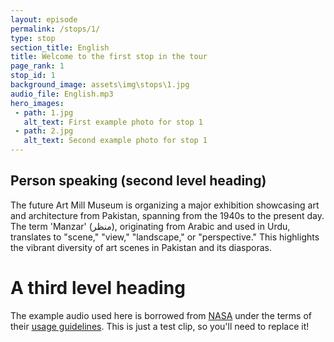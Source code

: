 ```yaml
---
layout: episode
permalink: /stops/1/
type: stop
section_title: English
title: Welcome to the first stop in the tour
page_rank: 1
stop_id: 1
background_image: assets\img\stops\1.jpg
audio_file: English.mp3
hero_images:
 - path: 1.jpg
   alt_text: First example photo for stop 1
 - path: 2.jpg
   alt_text: Second example photo for stop 1
---
```



## Person speaking (second level heading)

The future Art Mill Museum is organizing a major exhibition showcasing art and architecture from Pakistan, spanning from the 1940s to the present day. The term 'Manzar' (منظر), originating from Arabic and used in Urdu, translates to "scene," "view," "landscape," or "perspective." This highlights the vibrant diversity of art scenes in Pakistan and its diasporas.



# A third level heading

The example audio used here is borrowed from [NASA](http://www.nasa.gov/connect/sounds/index.html#Discovery) under the terms of their [usage guidelines](http://www.nasa.gov/multimedia/guidelines/index.html). This is just a test clip, so you'll need to replace it!
